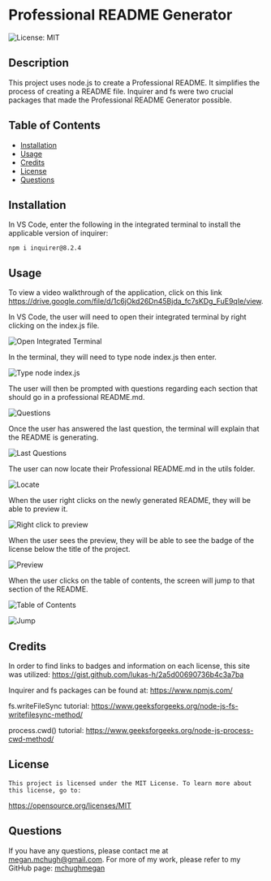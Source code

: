 # Professional README Generator
![License: MIT](https://img.shields.io/badge/License-MIT-yellow)

## Description

This project uses node.js to create a Professional README. It simplifies the process of creating a README file. Inquirer and fs were two crucial packages that made the Professional README Generator possible.

## Table of Contents

* [Installation](#installation)
* [Usage](#usage)
* [Credits](#credits)
* [License](#license)
* [Questions](#questions)

## Installation

In VS Code, enter the following in the integrated terminal to install the applicable version of inquirer:

```
npm i inquirer@8.2.4
```

## Usage

To view a video walkthrough of the application, click on this link https://drive.google.com/file/d/1c6jOkd26Dn45Bjda_fc7sKDg_FuE9qIe/view. 

In VS Code, the user will need to open their integrated terminal by right clicking on the index.js file. 

![Open Integrated Terminal](https://github.com/mchughmegan/Professional-README-Generator/blob/main/assets/Open%20Terminal%20in%20VS%20Code.png)

In the terminal, they will need to type node index.js then enter. 

![Type node index.js](https://github.com/mchughmegan/Professional-README-Generator/blob/main/assets/Enter%20node%20index.js.png)

The user will then be prompted with questions regarding each section that should go in a professional README.md. 

![Questions](https://github.com/mchughmegan/Professional-README-Generator/blob/main/assets/User%20answers%20questions.png)

Once the user has answered the last question, the terminal will explain that the README is generating.

![Last Questions](https://github.com/mchughmegan/Professional-README-Generator/blob/main/assets/Finish%20Questions%20Generate%20README.png)

The user can now locate their Professional README.md in the utils folder.

![Locate](https://github.com/mchughmegan/Professional-README-Generator/blob/main/assets/README%20in%20util%20folder.png)

When the user right clicks on the newly generated README, they will be able to preview it.

![Right click to preview](https://github.com/mchughmegan/Professional-README-Generator/blob/main/assets/Open%20Preview.png)

When the user sees the preview, they will be able to see the badge of the license below the title of the project.

![Preview](https://github.com/mchughmegan/Professional-README-Generator/blob/main/assets/Preview.png)

When the user clicks on the table of contents, the screen will jump to that section of the README.

![Table of Contents](https://github.com/mchughmegan/Professional-README-Generator/blob/main/assets/Click%20on%20Table%20of%20Contents.png)

![Jump](https://github.com/mchughmegan/Professional-README-Generator/blob/main/assets/Jump%20to%20Section.png)


## Credits

In order to find links to badges and information on each license, this site was utilized: https://gist.github.com/lukas-h/2a5d00690736b4c3a7ba

Inquirer and fs packages can be found at:
https://www.npmjs.com/

fs.writeFileSync tutorial:
https://www.geeksforgeeks.org/node-js-fs-writefilesync-method/

process.cwd() tutorial:
https://www.geeksforgeeks.org/node-js-process-cwd-method/

## License
    
    This project is licensed under the MIT License. To learn more about this license, go to:
https://opensource.org/licenses/MIT 

## Questions

If you have any questions, please contact me at megan.mchugh@gmail.com.
For more of my work, please refer to my GitHub page:
[mchughmegan](https://github.com/mchughmegan/)
